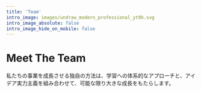 ```yaml
---
title: 'Team'
intro_image: images/undraw_modern_professional_yt9h.svg
intro_image_absolute: false
intro_image_hide_on_mobile: false
---
```


# Meet The Team
私たちの事業を成長させる独自の方法は、学習への体系的なアプローチと、アイデア実力主義を組み合わせて、可能な限り大きな成長をもたらします。
